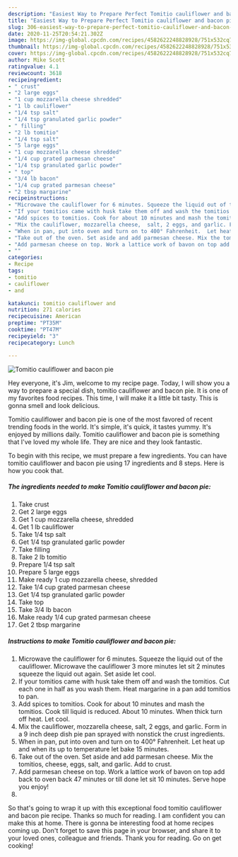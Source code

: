 ```yaml
---
description: "Easiest Way to Prepare Perfect Tomitio cauliflower and bacon pie"
title: "Easiest Way to Prepare Perfect Tomitio cauliflower and bacon pie"
slug: 306-easiest-way-to-prepare-perfect-tomitio-cauliflower-and-bacon-pie
date: 2020-11-25T20:54:21.302Z
image: https://img-global.cpcdn.com/recipes/4582622248828928/751x532cq70/tomitio-cauliflower-and-bacon-pie-recipe-main-photo.jpg
thumbnail: https://img-global.cpcdn.com/recipes/4582622248828928/751x532cq70/tomitio-cauliflower-and-bacon-pie-recipe-main-photo.jpg
cover: https://img-global.cpcdn.com/recipes/4582622248828928/751x532cq70/tomitio-cauliflower-and-bacon-pie-recipe-main-photo.jpg
author: Mike Scott
ratingvalue: 4.1
reviewcount: 3618
recipeingredient:
- " crust"
- "2 large eggs"
- "1 cup mozzarella cheese shredded"
- "1 lb cauliflower"
- "1/4 tsp salt"
- "1/4 tsp granulated garlic powder"
- " filling"
- "2 lb tomitio"
- "1/4 tsp salt"
- "5 large eggs"
- "1 cup mozzarella cheese shredded"
- "1/4 cup grated parmesan cheese"
- "1/4 tsp granulated garlic powder"
- " top"
- "3/4 lb bacon"
- "1/4 cup grated parmesan cheese"
- "2 tbsp margarine"
recipeinstructions:
- "Microwave the cauliflower for 6 minutes. Squeeze the liquid out of the cauliflower.  Microwave the cauliflower 3 more minutes let sit 2 minutes squeeze the liquid out again.  Set aside let cool."
- "If your tomitios came with husk take them off and wash the tomitios. Cut each one in half  as you wash them. Heat margarine in a pan add tomitios to pan."
- "Add spices to tomitios. Cook for about 10 minutes and mash the tomitios. Cook till liquid is reduced. About 10 minutes. When thick turn off heat. Let cool."
- "Mix the cauliflower, mozzarella cheese,  salt, 2 eggs, and garlic. Form in a 9 inch deep dish pie pan sprayed with nonstick the crust ingredients."
- "When in pan, put into oven and turn on to 400° Fahrenheit.  Let heat up and when its up to temperature let bake 15 minutes."
- "Take out of the oven. Set aside and add parmesan cheese. Mix the tomitios,  cheese, eggs, salt, and garlic. Add to crust."
- "Add parmesan cheese on top. Work a lattice work of bavon on top add back to oven back 47 minutes or till done let sit 10 minutes.  Serve hope you enjoy!"
- ""
categories:
- Recipe
tags:
- tomitio
- cauliflower
- and

katakunci: tomitio cauliflower and 
nutrition: 271 calories
recipecuisine: American
preptime: "PT35M"
cooktime: "PT47M"
recipeyield: "3"
recipecategory: Lunch

---
```



![Tomitio cauliflower and bacon pie](https://img-global.cpcdn.com/recipes/4582622248828928/751x532cq70/tomitio-cauliflower-and-bacon-pie-recipe-main-photo.jpg)

Hey everyone, it's Jim, welcome to my recipe page. Today, I will show you a way to prepare a special dish, tomitio cauliflower and bacon pie. It is one of my favorites food recipes. This time, I will make it a little bit tasty. This is gonna smell and look delicious.



Tomitio cauliflower and bacon pie is one of the most favored of recent trending foods in the world. It's simple, it's quick, it tastes yummy. It's enjoyed by millions daily. Tomitio cauliflower and bacon pie is something that I've loved my whole life. They are nice and they look fantastic.


To begin with this recipe, we must prepare a few ingredients. You can have tomitio cauliflower and bacon pie using 17 ingredients and 8 steps. Here is how you cook that.

<!--inarticleads1-->

##### The ingredients needed to make Tomitio cauliflower and bacon pie:

1. Take  crust
1. Get 2 large eggs
1. Get 1 cup mozzarella cheese, shredded
1. Get 1 lb cauliflower
1. Take 1/4 tsp salt
1. Get 1/4 tsp granulated garlic powder
1. Take  filling
1. Take 2 lb tomitio
1. Prepare 1/4 tsp salt
1. Prepare 5 large eggs
1. Make ready 1 cup mozzarella cheese, shredded
1. Take 1/4 cup grated parmesan cheese
1. Get 1/4 tsp granulated garlic powder
1. Take  top
1. Take 3/4 lb bacon
1. Make ready 1/4 cup grated parmesan cheese
1. Get 2 tbsp margarine




<!--inarticleads2-->

##### Instructions to make Tomitio cauliflower and bacon pie:

1. Microwave the cauliflower for 6 minutes. Squeeze the liquid out of the cauliflower.  Microwave the cauliflower 3 more minutes let sit 2 minutes squeeze the liquid out again.  Set aside let cool.
1. If your tomitios came with husk take them off and wash the tomitios. Cut each one in half  as you wash them. Heat margarine in a pan add tomitios to pan.
1. Add spices to tomitios. Cook for about 10 minutes and mash the tomitios. Cook till liquid is reduced. About 10 minutes. When thick turn off heat. Let cool.
1. Mix the cauliflower, mozzarella cheese,  salt, 2 eggs, and garlic. Form in a 9 inch deep dish pie pan sprayed with nonstick the crust ingredients.
1. When in pan, put into oven and turn on to 400° Fahrenheit.  Let heat up and when its up to temperature let bake 15 minutes.
1. Take out of the oven. Set aside and add parmesan cheese. Mix the tomitios,  cheese, eggs, salt, and garlic. Add to crust.
1. Add parmesan cheese on top. Work a lattice work of bavon on top add back to oven back 47 minutes or till done let sit 10 minutes.  Serve hope you enjoy!
1. 




So that's going to wrap it up with this exceptional food tomitio cauliflower and bacon pie recipe. Thanks so much for reading. I am confident you can make this at home. There is gonna be interesting food at home recipes coming up. Don't forget to save this page in your browser, and share it to your loved ones, colleague and friends. Thank you for reading. Go on get cooking!
